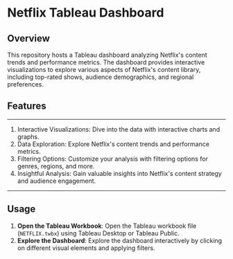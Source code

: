 # Netflix Tableau Dashboard

## Overview
This repository hosts a Tableau dashboard analyzing Netflix's content trends and performance metrics. The dashboard provides interactive visualizations to explore various aspects of Netflix's content library, including top-rated shows, audience demographics, and regional preferences.


## Features
---

1) Interactive Visualizations: Dive into the data with interactive charts and graphs.
2) Data Exploration: Explore Netflix's content trends and performance metrics.
3) Filtering Options: Customize your analysis with filtering options for genres, regions, and more.
4) Insightful Analysis: Gain valuable insights into Netflix's content strategy and audience engagement.

---


## Usage
1. **Open the Tableau Workbook**: Open the Tableau workbook file (`NETFLIX.twbx`) using Tableau Desktop or Tableau Public.
2. **Explore the Dashboard**: Explore the dashboard interactively by clicking on different visual elements and applying filters.
